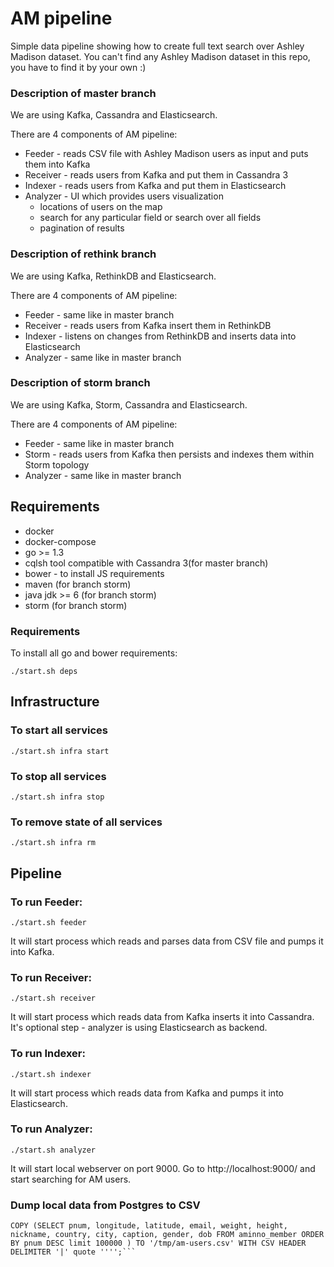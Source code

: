 # AM pipeline
Simple data pipeline showing how to create full text search over Ashley Madison dataset. You can't find any Ashley Madison dataset in this repo, you have to find it by your own :)

### Description of master branch
We are using Kafka, Cassandra and Elasticsearch.

There are 4 components of AM pipeline:
* Feeder - reads CSV file with Ashley Madison users as input and puts them into Kafka
* Receiver - reads users from Kafka and put them in Cassandra 3
* Indexer - reads users from Kafka and put them in Elasticsearch
* Analyzer - UI which provides users visualization
    * locations of users on the map
    * search for any particular field or search over all fields
    * pagination of results

### Description of rethink branch
We are using Kafka, RethinkDB and Elasticsearch.

There are 4 components of AM pipeline:
* Feeder - same like in master branch
* Receiver - reads users from Kafka insert them in RethinkDB
* Indexer - listens on changes from RethinkDB and inserts data into Elasticsearch
* Analyzer - same like in master branch

### Description of storm branch
We are using Kafka, Storm, Cassandra and Elasticsearch.

There are 4 components of AM pipeline:
* Feeder - same like in master branch
* Storm - reads users from Kafka then persists and indexes them within Storm topology
* Analyzer - same like in master branch

## Requirements

* docker
* docker-compose
* go >= 1.3
* cqlsh tool compatible with Cassandra 3(for master branch)
* bower - to install JS requirements
* maven (for branch storm)
* java jdk >= 6 (for branch storm)
* storm (for branch storm)

### Requirements
To install all go and bower requirements:
```
./start.sh deps
```

## Infrastructure

### To start all services

```
./start.sh infra start
```

### To stop all services
```
./start.sh infra stop
```

### To remove state of all services
```
./start.sh infra rm
```

## Pipeline

### To run Feeder:
```
./start.sh feeder
```
It will start process which reads and parses data from CSV file and pumps it into Kafka.


### To run Receiver<Optional>:
```
./start.sh receiver
```
It will start process which reads data from Kafka inserts it into Cassandra. It's optional step - analyzer is using Elasticsearch as backend.

### To run Indexer:
```
./start.sh indexer
```
It will start process which reads data from Kafka and pumps it into Elasticsearch.

### To run Analyzer:
```
./start.sh analyzer
```
It will start local webserver on port 9000. Go to http://localhost:9000/ and start searching for AM users. 

### <Internal use only> Dump local data from Postgres to CSV

```
COPY (SELECT pnum, longitude, latitude, email, weight, height, nickname, country, city, caption, gender, dob FROM aminno_member ORDER BY pnum DESC limit 100000 ) TO '/tmp/am-users.csv' WITH CSV HEADER DELIMITER '|' quote '''';```


